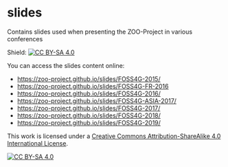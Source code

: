 # slides
Contains slides used when presenting the ZOO-Project in various conferences

Shield: [![CC BY-SA 4.0][cc-by-sa-shield]][cc-by-sa]

You can access the slides content online:
 * https://zoo-project.github.io/slides/FOSS4G-2015/
 * https://zoo-project.github.io/slides/FOSS4G-FR-2016
 * https://zoo-project.github.io/slides/FOSS4G-2016/
 * https://zoo-project.github.io/slides/FOSS4G-ASIA-2017/
 * https://zoo-project.github.io/slides/FOSS4G-2017/
 * https://zoo-project.github.io/slides/FOSS4G-2018/
 * https://zoo-project.github.io/slides/FOSS4G-2019/

This work is licensed under a
[Creative Commons Attribution-ShareAlike 4.0 International License][cc-by-sa].

[![CC BY-SA 4.0][cc-by-sa-image]][cc-by-sa]

[cc-by-sa]: http://creativecommons.org/licenses/by-sa/4.0/
[cc-by-sa-image]: https://licensebuttons.net/l/by-sa/4.0/88x31.png
[cc-by-sa-shield]: https://img.shields.io/badge/License-CC%20BY--SA%204.0-lightgrey.svg
